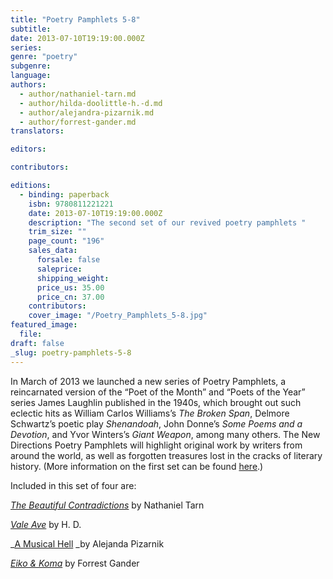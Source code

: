 ```yaml
---
title: "Poetry Pamphlets 5-8"
subtitle:
date: 2013-07-10T19:19:00.000Z
series:
genre: "poetry"
subgenre:
language:
authors:
  - author/nathaniel-tarn.md
  - author/hilda-doolittle-h.-d.md
  - author/alejandra-pizarnik.md
  - author/forrest-gander.md
translators:

editors:

contributors:

editions:
  - binding: paperback
    isbn: 9780811221221
    date: 2013-07-10T19:19:00.000Z
    description: "The second set of our revived poetry pamphlets "
    trim_size: ""
    page_count: "196"
    sales_data:
      forsale: false
      saleprice:
      shipping_weight:
      price_us: 35.00
      price_cn: 37.00
    contributors:
    cover_image: "/Poetry_Pamphlets_5-8.jpg"
featured_image:
  file:
draft: false
_slug: poetry-pamphlets-5-8
---
```


In March of 2013 we launched a new series of Poetry Pamphlets, a reincarnated version of the “Poet of the Month” and “Poets of the Year” series James Laughlin published in the 1940s, which brought out such eclectic hits as William Carlos Williams’s _The Broken Span_, Delmore Schwartz’s poetic play _Shenandoah_, John Donne’s _Some Poems and a Devotion_, and Yvor Winters’s _Giant Weapon_, among many others. The New Directions Poetry Pamphlets will highlight original work by writers from around the world, as well as forgotten treasures lost in the cracks of literary history. (More information on the first set can be found [here](http://ndbooks.com/book/poetry-pamphlets).)

Included in this set of four are:

[_The Beautiful Contradictions_](http://ndbooks.com/book/the-beautiful-contradictions) by Nathaniel Tarn

[_Vale Ave_](http://ndbooks.com/book/vale-ave) by H. D.

_[A Musical Hell](http://ndbooks.com/book/a-musical-hell) _by Alejanda Pizarnik

[_Eiko & Koma_](http://ndbooks.com/book/eiko-koma) by Forrest Gander

